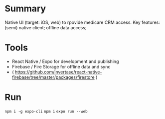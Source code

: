 # Summary

Native UI (target: iOS, web) to rpovide medicare CRM access.
Key features: (semi) native client; offline data access; 

# Tools

- React Native / Expo for development and publishing
- Firebase / Fire Storage for offline data and sync
- ( https://github.com/invertase/react-native-firebase/tree/master/packages/firestore )

# Run

`npm i -g expo-cli`
`npm i`
`expo run --web`
